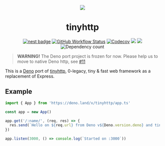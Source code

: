 <div align="center">
  <img src="https://raw.githubusercontent.com/deno-libs/tinyhttp/master/logo.svg"  />
  <h1 align="center">tinyhttp</h1>
  
  [![nest badge][nest-badge]](https://nest.land/package/tinyhttp) [![GitHub Workflow Status][gh-actions-img]][github-actions]
[![Codecov][codecov-badge]][codecov] [![][docs-badge]][docs] [![][code-quality-img]][code-quality] ![Dependency count][deps]
</div>

> **WARNING!** The Deno port project is frozen for now. Please help us to move to native Deno http, see [#11](https://github.com/deno-libs/tinyhttp/issues/11)

This is a [Deno](https://deno.land) port of [tinyhttp](https://github.com/talentlessguy/tinyhttp), 0-legacy, tiny &amp; fast web framework as a replacement of Express.

## Example

```ts
import { App } from 'https://deno.land/x/tinyhttp/app.ts'

const app = new App()

app.get('/:name/', (req, res) => {
  res.send(`Hello on ${req.url} from Deno v${Deno.version.deno} and tinyhttp! 🦕`)
})

app.listen(3000, () => console.log(`Started on :3000`))
```

[docs-badge]: https://img.shields.io/github/v/release/deno-libs/tinyhttp?label=Docs&logo=deno&style=for-the-badge&color=B06892
[docs]: https://doc.deno.land/https/deno.land/x/tinyhttp/mod.ts
[gh-actions-img]: https://img.shields.io/github/workflow/status/deno-libs/tinyhttp/CI?style=for-the-badge&logo=github&label=&color=B06892
[codecov]: https://coveralls.io/github/deno-libs/tinyhttp
[github-actions]: https://github.com/deno-libs/tinyhttp/actions
[codecov-badge]: https://img.shields.io/coveralls/github/deno-libs/tinyhttp?style=for-the-badge&color=B06892&
[nest-badge]: https://img.shields.io/badge/publushed%20on-nest.land-B06892?style=for-the-badge
[code-quality-img]: https://img.shields.io/codefactor/grade/github/deno-libs/tinyhttp?style=for-the-badge&color=B06892
[code-quality]: https://www.codefactor.io/repository/github/deno-libs/tinyhttp
[deps]: https://img.shields.io/endpoint?url=https%3A%2F%2Fdeno-visualizer.danopia.net%2Fshields%2Fdep-count%2Fhttps%2Fx.nest.land%2Ftinyhttp%400.1.23%2Fmod.ts&style=for-the-badge&color=B06892
